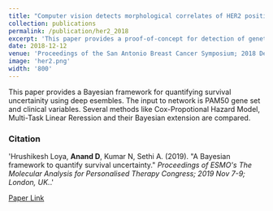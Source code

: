 ```yaml
---
title: "Computer vision detects morphological correlates of HER2 positive breast cancer in H&E stained histological images"
collection: publications
permalink: /publication/her2_2018
excerpt: 'This paper provides a proof-of-concept for detection of genetic mutation in breast cancer patients from H&E images instead of using costly IHC images.'
date: 2018-12-12
venue: 'Proceedings of the San Antonio Breast Cancer Symposium; 2018 Dec 4-8; San Antonio, TX.'
image: 'her2.png'
width: '800'
---
```


This paper provides a Bayesian framework for quantifying survival uncertainity using deep esembles. The input to network is PAM50 gene set and clinical variables. 
Several methods like Cox-Propotional Hazard Model, Multi-Task Linear Reression and their Bayesian extension are compared.

### Citation
'Hrushikesh Loya, <b>Anand D</b>, Kumar N, Sethi A. (2019). &quot;A Bayesian framework to quantify survival uncertainty.&quot; <i>Proceedings of ESMO's The Molecular Analysis for Personalised Therapy Congress; 2019 Nov 7-9; London, UK.</i>.'

[Paper Link](https://cslide.ctimeetingtech.com/map2019/attendee/confcal/presentation)
